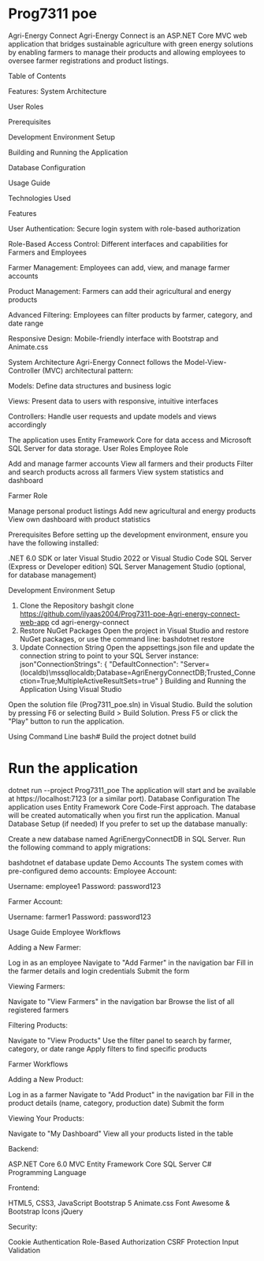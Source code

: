 # Prog7311 poe
Agri-Energy Connect
Agri-Energy Connect is an ASP.NET Core MVC web application that bridges sustainable agriculture with green energy solutions by enabling farmers to manage their products and allowing employees to oversee farmer registrations and product listings.

Table of Contents

Features:
System Architecture

User Roles

Prerequisites

Development Environment Setup

Building and Running the Application

Database Configuration

Usage Guide

Technologies Used



Features

User Authentication: Secure login system with role-based authorization

Role-Based Access Control: Different interfaces and capabilities for Farmers and Employees

Farmer Management: Employees can add, view, and manage farmer accounts

Product Management: Farmers can add their agricultural and energy products

Advanced Filtering: Employees can filter products by farmer, category, and date range

Responsive Design: Mobile-friendly interface with Bootstrap and Animate.css

System Architecture
Agri-Energy Connect follows the Model-View-Controller (MVC) architectural pattern:

Models: Define data structures and business logic

Views: Present data to users with responsive, intuitive interfaces

Controllers: Handle user requests and update models and views accordingly

The application uses Entity Framework Core for data access and Microsoft SQL Server for data storage.
User Roles
Employee Role

Add and manage farmer accounts
View all farmers and their products
Filter and search products across all farmers
View system statistics and dashboard

Farmer Role

Manage personal product listings
Add new agricultural and energy products
View own dashboard with product statistics

Prerequisites
Before setting up the development environment, ensure you have the following installed:

.NET 6.0 SDK or later
Visual Studio 2022 or Visual Studio Code
SQL Server (Express or Developer edition)
SQL Server Management Studio (optional, for database management)

Development Environment Setup
1. Clone the Repository
bashgit clone https://github.com/ilyaas2004/Prog7311-poe-Agri-energy-connect-web-app
cd agri-energy-connect
2. Restore NuGet Packages
Open the project in Visual Studio and restore NuGet packages, or use the command line:
bashdotnet restore
3. Update Connection String
Open the appsettings.json file and update the connection string to point to your SQL Server instance:
json"ConnectionStrings": {
  "DefaultConnection": "Server=(localdb)\\mssqllocaldb;Database=AgriEnergyConnectDB;Trusted_Connection=True;MultipleActiveResultSets=true"
}
Building and Running the Application
Using Visual Studio

Open the solution file (Prog7311_poe.sln) in Visual Studio.
Build the solution by pressing F6 or selecting Build > Build Solution.
Press F5 or click the "Play" button to run the application.

Using Command Line
bash# Build the project
dotnet build

# Run the application
dotnet run --project Prog7311_poe
The application will start and be available at https://localhost:7123 (or a similar port).
Database Configuration
The application uses Entity Framework Core Code-First approach. The database will be created automatically when you first run the application.
Manual Database Setup (if needed)
If you prefer to set up the database manually:

Create a new database named AgriEnergyConnectDB in SQL Server.
Run the following command to apply migrations:

bashdotnet ef database update
Demo Accounts
The system comes with pre-configured demo accounts:
Employee Account:

Username: employee1
Password: password123

Farmer Account:

Username: farmer1
Password: password123

Usage Guide
Employee Workflows

Adding a New Farmer:

Log in as an employee
Navigate to "Add Farmer" in the navigation bar
Fill in the farmer details and login credentials
Submit the form


Viewing Farmers:

Navigate to "View Farmers" in the navigation bar
Browse the list of all registered farmers


Filtering Products:

Navigate to "View Products"
Use the filter panel to search by farmer, category, or date range
Apply filters to find specific products



Farmer Workflows

Adding a New Product:

Log in as a farmer
Navigate to "Add Product" in the navigation bar
Fill in the product details (name, category, production date)
Submit the form


Viewing Your Products:

Navigate to "My Dashboard"
View all your products listed in the table





Backend:

ASP.NET Core 6.0 MVC
Entity Framework Core
SQL Server
C# Programming Language


Frontend:

HTML5, CSS3, JavaScript
Bootstrap 5
Animate.css
Font Awesome & Bootstrap Icons
jQuery


Security:

Cookie Authentication
Role-Based Authorization
CSRF Protection
Input Validation
